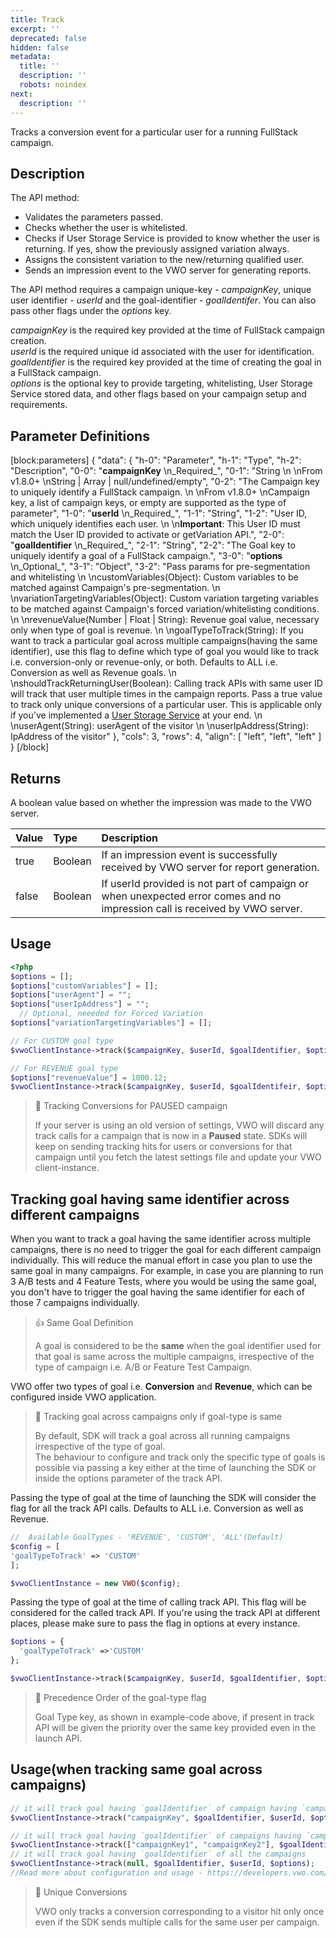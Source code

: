 ```yaml
---
title: Track
excerpt: ''
deprecated: false
hidden: false
metadata:
  title: ''
  description: ''
  robots: noindex
next:
  description: ''
---
```

Tracks a conversion event for a particular user for a running FullStack campaign.

## Description

The API method:

- Validates the parameters passed.
- Checks whether the user is whitelisted.
- Checks if User Storage Service is provided to know whether the user is returning. If yes, show the previously assigned variation always.
- Assigns the consistent variation to the new/returning qualified user.
- Sends an impression event to the VWO server for generating reports.

The API method requires a campaign unique-key - _campaignKey_, unique user identifier - _userId_ and the goal-identifier - _goalIdentifer_. You can also pass other flags under the _options_ key.

_campaignKey_ is the required key provided at the time of FullStack campaign creation.  
_userId_ is the required unique id associated with the user for identification.  
_goalIdentifier_ is the required key provided at the time of creating the goal in a FullStack campaign.  
_options_ is the optional key to provide targeting, whitelisting, User Storage Service stored data, and other flags based on your campaign setup and requirements.

## Parameter Definitions

[block:parameters]
{
  "data": {
    "h-0": "Parameter",
    "h-1": "Type",
    "h-2": "Description",
    "0-0": "**campaignKey**  \n_Required_",
    "0-1": "String  \n  \nFrom v1.8.0+  \nString | Array | null/undefined/empty",
    "0-2": "The Campaign key to uniquely identify a FullStack campaign.  \n  \nFrom v1.8.0+  \nCampaign key, a list of campaign keys, or empty are supported as the type of parameter",
    "1-0": "**userId**  \n_Required_",
    "1-1": "String",
    "1-2": "User ID, which uniquely identifies each user.  \n  \n**Important**: This User ID must match the User ID provided to activate or getVariation API.",
    "2-0": "**goalIdentifier**  \n_Required_",
    "2-1": "String",
    "2-2": "The Goal key to uniquely identify a goal of a FullStack campaign.",
    "3-0": "**options**  \n_Optional_",
    "3-1": "Object",
    "3-2": "Pass params for pre-segmentation and whitelisting  \n  \ncustomVariables(Object): Custom variables to be matched  against Campaign's pre-segmentation.  \n  \nvariationTargetingVariables(Object): Custom variation targeting variables to be matched  against Campaign's forced variation/whitelisting conditions.  \n  \nrevenueValue(Number | Float | String): Revenue goal value, necessary only when type of goal is revenue.  \n  \ngoalTypeToTrack(String): If you want to track a particular goal across multiple campaigns(having the same identifier), use this flag to define which type of goal you would like to track i.e. conversion-only or revenue-only, or both. Defaults to ALL i.e. Conversion as well as Revenue goals.  \n  \nshouldTrackReturningUser(Boolean): Calling track APIs with same user ID will track that user multiple times in the campaign reports. Pass a true value to track only unique conversions of a particular user. This is applicable only if you've implemented a [User Storage Service](https://developers.vwo.com/docs/php-implement-a-user-storage-service) at your end.  \n  \nuserAgent(String): userAgent of the visitor    \n  \nuserIpAddress(String): IpAddress of the visitor"
  },
  "cols": 3,
  "rows": 4,
  "align": [
    "left",
    "left",
    "left"
  ]
}
[/block]


## Returns

A boolean value based on whether the impression was made to the VWO server.

| Value | Type    | Description                                                                                                                 |
| :---- | :------ | :-------------------------------------------------------------------------------------------------------------------------- |
| true  | Boolean | If an impression event is successfully received by VWO server for report generation.                                        |
| false | Boolean | If userId provided is not part of campaign or when unexpected error comes and no impression call is received by VWO server. |

## Usage

```php
<?php
$options = [];
$options["customVariables"] = [];
$options["userAgent"] = "";
$options["userIpAddress"] = "";
  // Optional, neeeded for Forced Variation
$options["variationTargetingVariables"] = [];

// For CUSTOM goal type
$vwoClientInstance->track($campaignKey, $userId, $goalIdentifier, $options);

// For REVENUE goal type
$options["revenueValue"] = 1000.12;
$vwoClientInstance->track($campaignKey, $userId, $goalIdentifeir, $options);
```

> 🚧 Tracking Conversions for PAUSED campaign
> 
> If your server is using an old version of settings, VWO will discard any track calls for a campaign that is now in a **Paused** state. SDKs will keep on sending tracking hits for users or conversions for that campaign until you fetch the latest settings file and update your VWO client-instance.

## Tracking goal having same identifier across different campaigns

When you want to track a goal having the same identifier across multiple campaigns, there is no need to trigger the goal for each different campaign individually. This will reduce the manual effort in case you plan to use the same goal in many campaigns. For example, in case you are planning to run 3 A/B tests and 4 Feature Tests, where you would be using the same goal, you don't have to trigger the goal having the same identifier for each of those 7 campaigns individually.

> 👍 Same Goal Definition
> 
> A goal is considered to be the **same** when the goal identifier used for that goal is same across the multiple campaigns, irrespective of the type of campaign i.e. A/B or Feature Test Campaign.

VWO offer two types of goal i.e. **Conversion** and **Revenue**, which can be configured inside VWO application.

> 📘 Tracking goal across campaigns only if goal-type is same
> 
> By default, SDK will track a goal across all running campaigns irrespective of the type of goal.  
> The behaviour to configure and track only the specific type of goals is possible via passing a key either at the time of launching the SDK or inside the options parameter of the track API.

Passing the type of goal at the time of launching the SDK will consider the flag for all the track API calls. Defaults to ALL i.e. Conversion as well as Revenue.

```php
//  Available GoalTypes - 'REVENUE', 'CUSTOM', 'ALL'(Default)
$config = [
'goalTypeToTrack' => 'CUSTOM'
];

$vwoClientInstance = new VWO($config);
```

Passing the type of goal at the time of calling track API. This flag will be considered for the called track API. If you're using the track API at different places, please make sure to pass the flag in options at every instance.

```php
$options = {
  'goalTypeToTrack' =>'CUSTOM'
};

$vwoClientInstance->track($campaignKey, $userId, $goalIdentifier, $options);
```

> 🚧 Precedence Order of the goal-type flag
> 
> Goal Type key, as shown in example-code above, if present in track API will be given the priority over the same key provided even in the launch API.

## Usage(when tracking same goal across campaigns)

```php
// it will track goal having `goalIdentifier` of campaign having `campaignKey` for the user having `userId` as id.
$vwoClientInstance->track("campaignKey", $goalIdentifier, $userId, $options);

// it will track goal having `goalIdentifier` of campaigns having `campaignKey1` and `campaignKey2` for the user having `userId` as id.
$vwoClientInstance->track(["campaignKey1", "campaignKey2"], $goalIdentifier, $userId, $options);
// it will track goal having `goalIdentifier` of all the campaigns
$vwoClientInstance->track(null, $goalIdentifier, $userId, $options);
//Read more about configuration and usage - https://developers.vwo.com/reference#server-side-sdk-track
```

> 🚧 Unique Conversions
> 
> VWO only tracks a conversion corresponding to a visitor hit only once even if the SDK sends multiple calls for the same user per campaign.